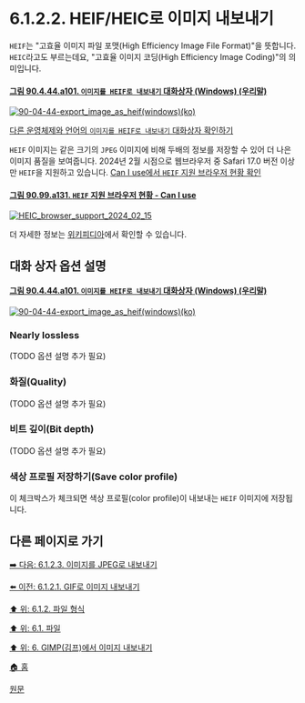 # 6.1.2.2. HEIF/HEIC로 이미지 내보내기
`HEIF`는 "고효율 이미지 파일 포맷(High Efficiency Image File Format)"을 뜻합니다. `HEIC`라고도 부르는데요, "고효율 이미지 코딩(High Efficiency Image Coding)"의 의미입니다.

#### [그림 90.4.44.a101. `이미지를 HEIF로 내보내기` 대화상자 (Windows) (우리말)](https://wonder13662.github.io/gimp/2.10.36_ko/90-04-44-export_image_as_heif.html#%EA%B7%B8%EB%A6%BC-90444a101-%EC%9D%B4%EB%AF%B8%EC%A7%80%EB%A5%BC-heif%EB%A1%9C-%EB%82%B4%EB%B3%B4%EB%82%B4%EA%B8%B0-%EB%8C%80%ED%99%94%EC%83%81%EC%9E%90-windows-%EC%9A%B0%EB%A6%AC%EB%A7%90)
[![90-04-44-export_image_as_heif(windows)(ko)](https://github.com/wonder13662/gimp/assets/15767104/138ff527-f520-452f-a402-7acc0afbc0b5)](https://wonder13662.github.io/gimp/2.10.36_ko/90-04-44-export_image_as_heif.html#%EA%B7%B8%EB%A6%BC-90444a101-%EC%9D%B4%EB%AF%B8%EC%A7%80%EB%A5%BC-heif%EB%A1%9C-%EB%82%B4%EB%B3%B4%EB%82%B4%EA%B8%B0-%EB%8C%80%ED%99%94%EC%83%81%EC%9E%90-windows-%EC%9A%B0%EB%A6%AC%EB%A7%90)

[다른 운영체제와 언어의 `이미지를 HEIF로 내보내기` 대화상자 확인하기](./90-04-44-export_image_as_heif.md)

`HEIF` 이미지는 같은 크기의 `JPEG` 이미지에 비해 두배의 정보를 저장할 수 있어 더 나은 이미지 품질을 보여줍니다. 2024년 2월 시점으로 웹브라우저 중 Safari 17.0 버전 이상만 `HEIF`을 지원하고 있습니다. [Can I use에서 `HEIF` 지원 브라우저 현황 확인](https://caniuse.com/heif)

#### [그림 90.99.a131. `HEIF` 지원 브라우저 현황 - Can I use](https://wonder13662.github.io/gimp/2.10.36_ko/90-99-etc.html#%EA%B7%B8%EB%A6%BC-9099a131-heif-%EC%A7%80%EC%9B%90-%EB%B8%8C%EB%9D%BC%EC%9A%B0%EC%A0%80-%ED%98%84%ED%99%A9---can-i-use)
[![HEIC_browser_support_2024_02_15](https://github.com/wonder13662/gimp/assets/15767104/ba2f517a-b807-4df4-a98d-599657e45216)](https://wonder13662.github.io/gimp/2.10.36_ko/90-99-etc.html#%EA%B7%B8%EB%A6%BC-9099a131-heif-%EC%A7%80%EC%9B%90-%EB%B8%8C%EB%9D%BC%EC%9A%B0%EC%A0%80-%ED%98%84%ED%99%A9---can-i-use)

더 자세한 정보는 [위키피디아](https://en.wikipedia.org/wiki/High_Efficiency_Image_File_Format)에서 확인할 수 있습니다.

## 대화 상자 옵션 설명

#### [그림 90.4.44.a101. `이미지를 HEIF로 내보내기` 대화상자 (Windows) (우리말)](https://wonder13662.github.io/gimp/2.10.36_ko/90-04-44-export_image_as_heif.html#%EA%B7%B8%EB%A6%BC-90444a101-%EC%9D%B4%EB%AF%B8%EC%A7%80%EB%A5%BC-heif%EB%A1%9C-%EB%82%B4%EB%B3%B4%EB%82%B4%EA%B8%B0-%EB%8C%80%ED%99%94%EC%83%81%EC%9E%90-windows-%EC%9A%B0%EB%A6%AC%EB%A7%90)
[![90-04-44-export_image_as_heif(windows)(ko)](https://github.com/wonder13662/gimp/assets/15767104/138ff527-f520-452f-a402-7acc0afbc0b5)](https://wonder13662.github.io/gimp/2.10.36_ko/90-04-44-export_image_as_heif.html#%EA%B7%B8%EB%A6%BC-90444a101-%EC%9D%B4%EB%AF%B8%EC%A7%80%EB%A5%BC-heif%EB%A1%9C-%EB%82%B4%EB%B3%B4%EB%82%B4%EA%B8%B0-%EB%8C%80%ED%99%94%EC%83%81%EC%9E%90-windows-%EC%9A%B0%EB%A6%AC%EB%A7%90)

### Nearly lossless
(TODO 옵션 설명 추가 필요)

### 화질(Quality)
(TODO 옵션 설명 추가 필요)

### 비트 깊이(Bit depth)
(TODO 옵션 설명 추가 필요)

### 색상 프로필 저장하기(Save color profile)
이 체크박스가 체크되면 색상 프로필(color profile)이 내보내는 `HEIF` 이미지에 저장됩니다.

## 다른 페이지로 가기

[➡️ 다음: 6.1.2.3. 이미지를 JPEG로 내보내기](./06-01-filesx-02-file_formatsx-03-export_image_as_jpeg.md)

[⬅️ 이전: 6.1.2.1. GIF로 이미지 내보내기](./06-01-filesx-02-file_formatsx-01-export_image_as_gif.md)

[⬆️ 위: 6.1.2. 파일 형식](./06-01-filesx-02-file_formats.md)

[⬆️ 위: 6.1. 파일](./06-01-files.md)

[⬆️ 위: 6. GIMP(김프)에서 이미지 내보내기](./06-00-getting-images-out-of-gimp.md)

[🏠 홈](./00-home.md)

[원문](https://docs.gimp.org/2.10/ko/gimp-images-out.html#file-heif-export)
